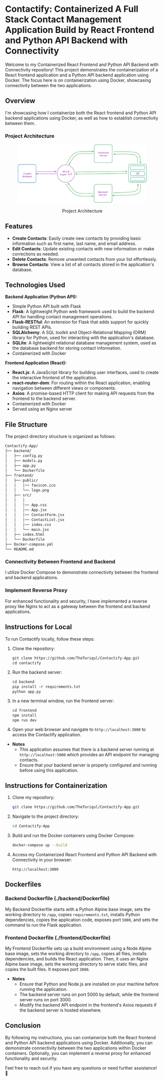 # Contactify: Containerized A Full Stack Contact Management Application Build by React Frontend and Python API Backend with Connectivity

Welcome to my Containerized React Frontend and Python API Backend with Connectivity repository! This project demonstrates the containerization of a React frontend application and a Python API backend application using Docker. The focus here is on containerization using Docker, showcasing connectivity between the two applications.

## Overview

I'm showcasing how I containerize both the React frontend and Python API backend applications using Docker, as well as how to establish connectivity between them.

### Project Architecture

<figure > 
<p align="center">
  <img src="./system_design.png" alt="project architecture" />
  <p align="center">Project Architecture</p> 
</p>
</figure>

## Features

- **Create Contacts**: Easily create new contacts by providing basic information such as first name, last name, and email address.
- **Edit Contacts**: Update existing contacts with new information or make corrections as needed.
- **Delete Contacts**: Remove unwanted contacts from your list effortlessly.
- **Browse Contacts**: View a list of all contacts stored in the application's database.

## Technologies Used


**Backend Application (Python API):**
- Simple Python API built with Flask
- **Flask**: A lightweight Python web framework used to build the backend API for handling contact management operations.
- **Flask-RESTful**: An extension for Flask that adds support for quickly building REST APIs.
- **SQLAlchemy**: A SQL toolkit and Object-Relational Mapping (ORM) library for Python, used for interacting with the application's database.
- **SQLite**: A lightweight relational database management system, used as the database backend for storing contact information.
- Containerized with Docker


**Frontend Application (React):**
- **React.js**: A JavaScript library for building user interfaces, used to create the interactive frontend of the application.
- **react-router-dom**: For routing within the React application, enabling navigation between different views or components.
- **Axios**: A promise-based HTTP client for making API requests from the frontend to the backend server.
- Containerized with Docker
- Served using an Nginx server


## File Structure

The project directory structure is organized as follows:

```
Contactify-App/
├── backend/
│   ├── config.py
│   ├── models.py
│   ├── app.py
│   └── Dockerfile
├── frontend/
│   ├── public/
│   │   │── favicon.ico
│   │   └── logo.png
│   ├── src/
│   │   │
│   │   │── App.css
│   │   │── App.jsx
│   │   │── ContactForm.jsx
│   │   │── ContactList.jsx
│   │   │── index.css
│   │   └── main.jsx
│   ├── index.html
│   └── Dockerfile
├── Docker-compose.yml
└── README.md
```

### Connectivity Between Frontend and Backend

I utilize Docker Compose to demonstrate connectivity between the frontend and backend applications.

### Implement Reverse Proxy

For enhanced functionality and security, I have implemented a reverse proxy like Nginx to act as a gateway between the frontend and backend applications.

## Instructions for Local
To run Contactify locally, follow these steps:

1. Clone the repository:
   ```
   git clone https://github.com/TheToriqul/Contactify-App.git
   cd contactify
   ```

2. Run the backend server:
   ```
   cd backend
   pip install -r requirements.txt
   python app.py
   ```

3. In a new terminal window, run the frontend server:
   ```
   cd frontend
   npm install
   npm run dev
   ```

4. Open your web browser and navigate to `http://localhost:3000` to access the Contactify application.

- **Notes**
    - This application assumes that there is a backend server running at `http://localhost:5000` which provides an API endpoint for managing contacts.
    - Ensure that your backend server is properly configured and running before using this application.

## Instructions for Containerization

1. Clone my repository:

    ```bash
    git clone https://github.com/TheToriqul/Contactify-App.git
    ```

2. Navigate to the project directory:

    ```bash
    cd Contactify-App
    ```

3. Build and run the Docker containers using Docker Compose:

    ```bash
    docker-compose up --build
    ```

4. Access my Containerized React Frontend and Python API Backend with Connectivity in your browser:

    ```
    http://localhost:3000
    ```

## Dockerfiles

### Backend Dockerfile (./backend/Dockerfile)

My Backend Dockerfile starts with a Python Alpine base image, sets the working directory to `/app`, copies `requirements.txt`, installs Python dependencies, copies the application code, exposes port `5000`, and sets the command to run the Flask application.

### Frontend Dockerfile (./frontend/Dockerfile)

My Frontend Dockerfile sets up a build environment using a Node Alpine base image, sets the working directory to `/app`, copies all files, installs dependencies, and builds the React application. Then, it uses an Nginx Alpine base image, sets the working directory to serve static files, and copies the built files. It exposes port `3000`.

- **Notes**
    - Ensure that Python and Node.js are installed on your machine before running the application.
    - The backend server runs on port 5000 by default, while the frontend server runs on port 3000.
    - Modify the backend API endpoint in the frontend's Axios requests if the backend server is hosted elsewhere.

## Conclusion

By following my instructions, you can containerize both the React frontend and Python API backend applications using Docker. Additionally, you can demonstrate connectivity between the two applications within Docker containers. Optionally, you can implement a reverse proxy for enhanced functionality and security.

Feel free to reach out if you have any questions or need further assistance! 🚀
